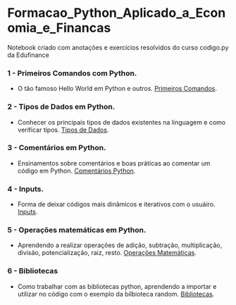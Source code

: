 # Formacao_Python_Aplicado_a_Economia_e_Financas
 Notebook criado com anotações e exercícios resolvidos do curso codigo.py da Edufinance

### 1 - Primeiros Comandos com Python.
- O tão famoso Hello World em Python e outros. [Primeiros Comandos](https://github.com/leandromad/Formacao_Python_Aplicado_a_Economia_e_Financas/blob/main/Primeiros%20Comandos.ipynb).


### 2 - Tipos de Dados em Python.
- Conhecer os principais tipos de dados existentes na linguagem e como verificar tipos. [Tipos de Dados](https://github.com/leandromad/Formacao_Python_Aplicado_a_Economia_e_Financas/blob/main/Tipos%20de%20dados%20no%20Python.ipynb).


### 3 - Comentários em Python.
- Ensinamentos sobre comentários e boas práticas ao comentar um código em Python. [Comentários Python](https://github.com/leandromad/Formacao_Python_Aplicado_a_Economia_e_Financas/blob/main/Coment%C3%A1rios%20em%20Python%20(Boas%20Pr%C3%A1ticas).ipynb).


### 4 - Inputs.
- Forma de deixar códigos mais dinâmicos e iterativos com o usuáiro. [Inputs](https://github.com/leandromad/Formacao_Python_Aplicado_a_Economia_e_Financas/blob/main/Input.ipynb).


### 5 - Operações matemáticas em Python.
- Aprendendo a realizar operações de adição, subtração, multiplicação, divisão, potencialização, raiz, resto. [Operações Matemáticas](https://github.com/leandromad/Formacao_Python_Aplicado_a_Economia_e_Financas/blob/master/Opera%C3%A7%C3%B5es%20Matem%C3%A1ticas.ipynb).


### 6 - Bibliotecas
- Como trabalhar com as bibliotecas python, aprendendo a importar e utilizar no código com o exemplo da bilbioteca random. [Bibliotecas](https://github.com/leandromad/Formacao_Python_Aplicado_a_Economia_e_Financas/blob/master/Bibliotecas%20-%20Trabalhando%20com%20a%20Biblioteca%20Random.ipynb).

